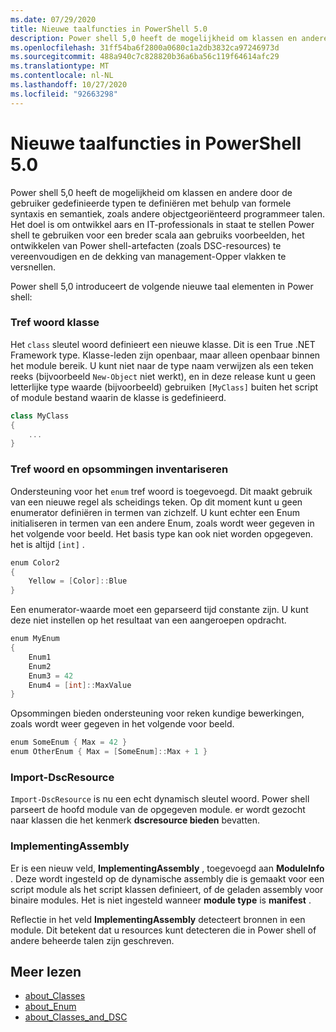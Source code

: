 ```yaml
---
ms.date: 07/29/2020
title: Nieuwe taalfuncties in PowerShell 5.0
description: Power shell 5,0 heeft de mogelijkheid om klassen en andere door de gebruiker gedefinieerde typen te definiëren met behulp van formele syntaxis en semantiek, zoals andere objectgeoriënteerd programmeer talen.
ms.openlocfilehash: 31ff54ba6f2800a0680c1a2db3832ca97246973d
ms.sourcegitcommit: 488a940c7c828820b36a6ba56c119f64614afc29
ms.translationtype: MT
ms.contentlocale: nl-NL
ms.lasthandoff: 10/27/2020
ms.locfileid: "92663298"
---
```

# <a name="new-language-features-in-powershell-50"></a>Nieuwe taalfuncties in PowerShell 5.0

Power shell 5,0 heeft de mogelijkheid om klassen en andere door de gebruiker gedefinieerde typen te definiëren met behulp van formele syntaxis en semantiek, zoals andere objectgeoriënteerd programmeer talen. Het doel is om ontwikkel aars en IT-professionals in staat te stellen Power shell te gebruiken voor een breder scala aan gebruiks voorbeelden, het ontwikkelen van Power shell-artefacten (zoals DSC-resources) te vereenvoudigen en de dekking van management-Opper vlakken te versnellen.

Power shell 5,0 introduceert de volgende nieuwe taal elementen in Power shell:

### <a name="class-keyword"></a>Tref woord klasse

Het `class` sleutel woord definieert een nieuwe klasse. Dit is een True .NET Framework type. Klasse-leden zijn openbaar, maar alleen openbaar binnen het module bereik. U kunt niet naar de type naam verwijzen als een teken reeks (bijvoorbeeld `New-Object` niet werkt), en in deze release kunt u geen letterlijke type waarde (bijvoorbeeld) gebruiken `[MyClass]` buiten het script of module bestand waarin de klasse is gedefinieerd.

```powershell
class MyClass
{
    ...
}
```

### <a name="enum-keyword-and-enumerations"></a>Tref woord en opsommingen inventariseren

Ondersteuning voor het `enum` tref woord is toegevoegd. Dit maakt gebruik van een nieuwe regel als scheidings teken. Op dit moment kunt u geen enumerator definiëren in termen van zichzelf. U kunt echter een Enum initialiseren in termen van een andere Enum, zoals wordt weer gegeven in het volgende voor beeld. Het basis type kan ook niet worden opgegeven. het is altijd `[int]` .

```powershell
enum Color2
{
    Yellow = [Color]::Blue
}
```

Een enumerator-waarde moet een geparseerd tijd constante zijn. U kunt deze niet instellen op het resultaat van een aangeroepen opdracht.

```powershell
enum MyEnum
{
    Enum1
    Enum2
    Enum3 = 42
    Enum4 = [int]::MaxValue
}
```

Opsommingen bieden ondersteuning voor reken kundige bewerkingen, zoals wordt weer gegeven in het volgende voor beeld.

```powershell
enum SomeEnum { Max = 42 }
enum OtherEnum { Max = [SomeEnum]::Max + 1 }
```

### <a name="import-dscresource"></a>Import-DscResource

`Import-DscResource` is nu een echt dynamisch sleutel woord. Power shell parseert de hoofd module van de opgegeven module. er wordt gezocht naar klassen die het kenmerk **dscresource bieden** bevatten.

### <a name="implementingassembly"></a>ImplementingAssembly

Er is een nieuw veld, **ImplementingAssembly** , toegevoegd aan **ModuleInfo** . Deze wordt ingesteld op de dynamische assembly die is gemaakt voor een script module als het script klassen definieert, of de geladen assembly voor binaire modules. Het is niet ingesteld wanneer **module type** is **manifest** .

Reflectie in het veld **ImplementingAssembly** detecteert bronnen in een module. Dit betekent dat u resources kunt detecteren die in Power shell of andere beheerde talen zijn geschreven.

## <a name="further-reading"></a>Meer lezen

- [about_Classes](/powershell/module/microsoft.powershell.core/about/about_classes)
- [about_Enum](/powershell/module/microsoft.powershell.core/about/about_enum)
- [about_Classes_and_DSC](/powershell/module/psdesiredstateconfiguration/about/about_classes_and_dsc)
